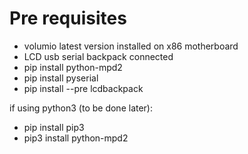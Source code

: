 # Pre requisites

- volumio latest version installed on x86 motherboard
- LCD usb serial backpack connected
- pip install python-mpd2
- pip install pyserial
- pip install --pre lcdbackpack

if using python3 (to be done later):
- pip install pip3
- pip3 install python-mpd2
